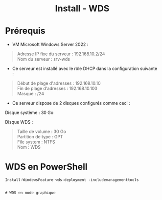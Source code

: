 
<div align="center"><H1> Install -  WDS </H1></div>

# Prérequis

- VM Microsoft Windows Server 2022 :

>  Adresse IP fixe du serveur : 192.168.10.2/24  
>  Nom du serveur : srv-wds  

- Ce serveur est installé avec le rôle DHCP dans la configuration suivante :

> Début de plage d'adresses : 192.168.10.10  
> Fin de plage d'adresses : 192.168.10.100  
> Masque : /24  

- Ce serveur dispose de 2 disques configurés comme ceci :

Disque système : 30 Go  

Disque WDS :  
> Taille de volume : 30 Go  
> Partition de type : GPT  
> File system : NTFS  
> Nom : WDS  

# WDS en PowerShell

```
Install-WindowsFeature wds-deployment -includemanagementtools


# WDS en mode graphique
